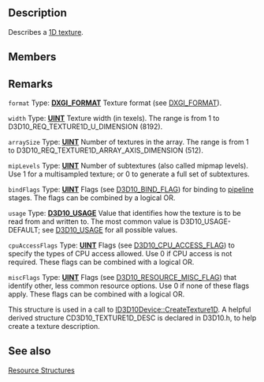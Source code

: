 ## Description

Describes a [1D texture](https://learn.microsoft.com/windows/win32/direct3d10/d3d10-graphics-programming-guide-resources-types).

## Members

## Remarks

`format`
Type: **[DXGI_FORMAT](https://learn.microsoft.com/windows/win32/api/dxgiformat/ne-dxgiformat-dxgi_format)**
Texture format (see [DXGI_FORMAT](https://learn.microsoft.com/windows/win32/api/dxgiformat/ne-dxgiformat-dxgi_format)).

`width`
Type: **[UINT](https://learn.microsoft.com/windows/win32/WinProg/windows-data-types)**
Texture width (in texels). The range is from 1 to D3D10_REQ_TEXTURE1D_U_DIMENSION (8192).

`arraySize`
Type: **[UINT](https://learn.microsoft.com/windows/win32/WinProg/windows-data-types)**
Number of textures in the array. The range is from 1 to D3D10_REQ_TEXTURE1D_ARRAY_AXIS_DIMENSION (512).

`mipLevels`
Type: **[UINT](https://learn.microsoft.com/windows/win32/WinProg/windows-data-types)**
Number of subtextures (also called mipmap levels). Use 1 for a multisampled texture; or 0 to generate a full set of subtextures.

`bindFlags`
Type: **[UINT](https://learn.microsoft.com/windows/win32/WinProg/windows-data-types)**
Flags (see [D3D10_BIND_FLAG](https://learn.microsoft.com/windows/win32/api/d3d10/ne-d3d10-d3d10_bind_flag)) for binding to [pipeline](https://learn.microsoft.com/windows/win32/direct3d10/d3d10-graphics-programming-guide-pipeline-stages) stages. The flags can be combined by a logical OR.

`usage`
Type: **[D3D10_USAGE](https://learn.microsoft.com/windows/win32/api/d3d10/ne-d3d10-d3d10_usage)**
Value that identifies how the texture is to be read from and written to. The most common value is D3D10_USAGE-DEFAULT; see [D3D10_USAGE](https://learn.microsoft.com/windows/win32/api/d3d10/ne-d3d10-d3d10_usage) for all possible values.

`cpuAccessFlags`
Type: **[UINT](https://learn.microsoft.com/windows/win32/WinProg/windows-data-types)**
Flags (see [D3D10_CPU_ACCESS_FLAG](https://learn.microsoft.com/windows/win32/api/d3d10/ne-d3d10-d3d10_cpu_access_flag)) to specify the types of CPU access allowed. Use 0 if CPU access is not required. These flags can be combined with a logical OR.

`miscFlags`
Type: **[UINT](https://learn.microsoft.com/windows/win32/WinProg/windows-data-types)**
Flags (see [D3D10_RESOURCE_MISC_FLAG](https://learn.microsoft.com/windows/win32/api/d3d10/ne-d3d10-d3d10_resource_misc_flag)) that identify other, less common resource options. Use 0 if none of these flags apply. These flags can be combined with a logical OR.

This structure is used in a call to [ID3D10Device::CreateTexture1D](https://learn.microsoft.com/windows/win32/api/d3d10/nf-d3d10-id3d10device-createtexture1d). A helpful derived structure CD3D10_TEXTURE1D_DESC is declared in D3D10.h, to help create a texture description.

## See also

[Resource Structures](https://learn.microsoft.com/windows/win32/direct3d10/d3d10-graphics-reference-resource-structures)